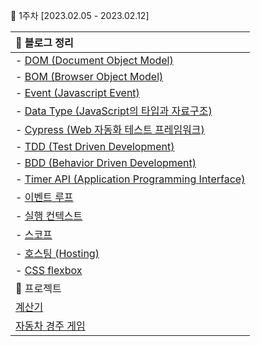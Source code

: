 🌱 1주차 [2023.02.05 - 2023.02.12]

| 📌 블로그 정리                                      |
| :-------------------------------------------------- |
| - [DOM (Document Object Model)]()                   |
| - [BOM (Browser Object Model)]()                    |
| - [Event (Javascript Event)]()                      |
| - [Data Type (JavaScript의 타입과 자료구조)]()      |
| - [Cypress (Web 자동화 테스트 프레임워크)]()        |
| - [TDD (Test Driven Development)]()                 |
| - [BDD (Behavior Driven Development)]()             |
| - [Timer API (Application Programming Interface)]() |
| - [이벤트 루프]()                                   |
| - [실행 컨텍스트]()                                 |
| - [스코프]()                                        |
| - [호스팅 (Hosting)]()                              |
| - [CSS flexbox]()                                   |
| 🚀 프로젝트                                         |
| [계산기]()                                          |
| [자동차 경주 게임]()                                |
